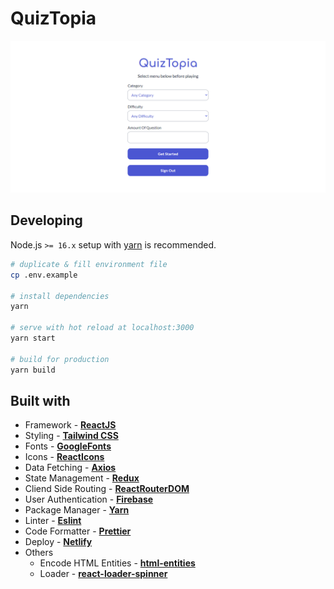 # QuizTopia

[![QuizTopia Image](public/quiztopia.png)](https://quiztopia-beta.netlify.app)

## Developing

Node.js `>= 16.x` setup with [yarn](https://yarnpkg.com/) is recommended.

```bash
# duplicate & fill environment file
cp .env.example

# install dependencies
yarn

# serve with hot reload at localhost:3000
yarn start

# build for production
yarn build
```

## Built with

- Framework - [**ReactJS**](https://reactjs.org/)
- Styling - [**Tailwind CSS**](https://tailwindcss.com/)
- Fonts - [**GoogleFonts**](https://fonts.google.com/)
- Icons - [**ReactIcons**](https://react-icons.github.io/react-icons/)
- Data Fetching - [**Axios**](https://axios-http.com/)
- State Management - [**Redux**](https://redux-toolkit.js.org/)
- Cliend Side Routing - [**ReactRouterDOM**](https://reactrouter.com/)
- User Authentication - [**Firebase**](https://firebase.google.com/)
- Package Manager - [**Yarn**](https://yarnpkg.com/)
- Linter - [**Eslint**](https://eslint.org/)
- Code Formatter - [**Prettier**](https://prettier.io/)
- Deploy - [**Netlify**](https://www.netlify.com/)
- Others
  - Encode HTML Entities - [**html-entities**](https://github.com/mdevils/html-entities)
  - Loader - [**react-loader-spinner**](https://mhnpd.github.io/react-loader-spinner/)
